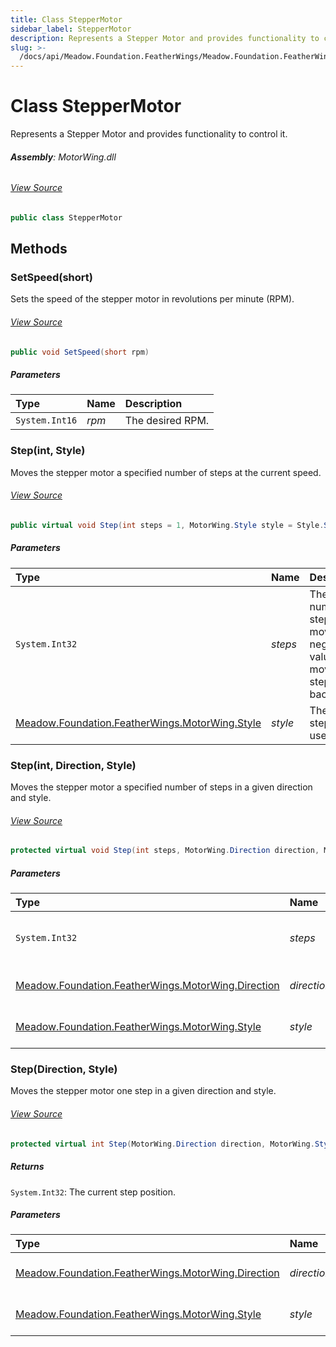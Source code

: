 ```yaml
---
title: Class StepperMotor
sidebar_label: StepperMotor
description: Represents a Stepper Motor and provides functionality to control it.
slug: >-
  /docs/api/Meadow.Foundation.FeatherWings/Meadow.Foundation.FeatherWings/StepperMotor
---
```

# Class StepperMotor
Represents a Stepper Motor and provides functionality to control it.

###### **Assembly**: MotorWing.dll
###### [View Source](https://github.com/WildernessLabs/Meadow.Foundation.FeatherWings.git/blob/develop/Source/MotorWing/Driver/StepperMotor.cs#L12)
```csharp title="Declaration"
public class StepperMotor
```
## Methods
### SetSpeed(short)
Sets the speed of the stepper motor in revolutions per minute (RPM).
###### [View Source](https://github.com/WildernessLabs/Meadow.Foundation.FeatherWings.git/blob/develop/Source/MotorWing/Driver/StepperMotor.cs#L75)
```csharp title="Declaration"
public void SetSpeed(short rpm)
```

##### Parameters

| Type | Name | Description |
|:--- |:--- |:--- |
| `System.Int16` | *rpm* | The desired RPM. |

### Step(int, Style)
Moves the stepper motor a specified number of steps at the current speed.
###### [View Source](https://github.com/WildernessLabs/Meadow.Foundation.FeatherWings.git/blob/develop/Source/MotorWing/Driver/StepperMotor.cs#L85)
```csharp title="Declaration"
public virtual void Step(int steps = 1, MotorWing.Style style = Style.SINGLE)
```

##### Parameters

| Type | Name | Description |
|:--- |:--- |:--- |
| `System.Int32` | *steps* | The number of steps to move. A negative value moves the stepper backwards. |
| [Meadow.Foundation.FeatherWings.MotorWing.Style](../Meadow.Foundation.FeatherWings/MotorWing.Style) | *style* | The style of stepping to use. |

### Step(int, Direction, Style)
Moves the stepper motor a specified number of steps in a given direction and style.
###### [View Source](https://github.com/WildernessLabs/Meadow.Foundation.FeatherWings.git/blob/develop/Source/MotorWing/Driver/StepperMotor.cs#L103)
```csharp title="Declaration"
protected virtual void Step(int steps, MotorWing.Direction direction, MotorWing.Style style)
```

##### Parameters

| Type | Name | Description |
|:--- |:--- |:--- |
| `System.Int32` | *steps* | The number of steps to move. |
| [Meadow.Foundation.FeatherWings.MotorWing.Direction](../Meadow.Foundation.FeatherWings/MotorWing.Direction) | *direction* | The direction to move. |
| [Meadow.Foundation.FeatherWings.MotorWing.Style](../Meadow.Foundation.FeatherWings/MotorWing.Style) | *style* | The style of stepping to use. |

### Step(Direction, Style)
Moves the stepper motor one step in a given direction and style.
###### [View Source](https://github.com/WildernessLabs/Meadow.Foundation.FeatherWings.git/blob/develop/Source/MotorWing/Driver/StepperMotor.cs#L130)
```csharp title="Declaration"
protected virtual int Step(MotorWing.Direction direction, MotorWing.Style style)
```

##### Returns

`System.Int32`: The current step position.
##### Parameters

| Type | Name | Description |
|:--- |:--- |:--- |
| [Meadow.Foundation.FeatherWings.MotorWing.Direction](../Meadow.Foundation.FeatherWings/MotorWing.Direction) | *direction* | The direction to move. |
| [Meadow.Foundation.FeatherWings.MotorWing.Style](../Meadow.Foundation.FeatherWings/MotorWing.Style) | *style* | The style of stepping to use. |

